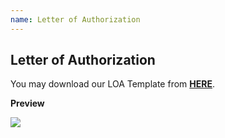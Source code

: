 ```yaml
---
name: Letter of Authorization
---
```


## Letter of Authorization

You may download our LOA Template from **[HERE](https://bwec-file.oss-cn-hongkong.aliyuncs.com/cms/01144810-f9ea-11e8-8535-97a67f84562c.docx)**.

**Preview**

![](https://bwec-file.oss-cn-hongkong.aliyuncs.com/cms/3a0cfa80-f9eb-11e8-8535-97a67f84562c.jpg)
